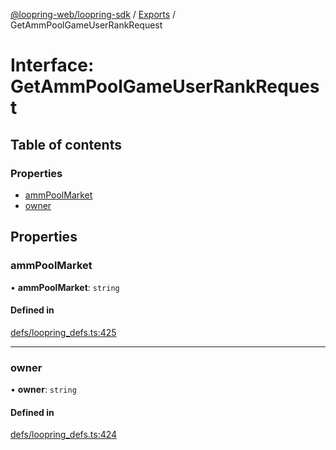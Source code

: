 [@loopring-web/loopring-sdk](../README.md) / [Exports](../modules.md) / GetAmmPoolGameUserRankRequest

# Interface: GetAmmPoolGameUserRankRequest

## Table of contents

### Properties

- [ammPoolMarket](GetAmmPoolGameUserRankRequest.md#ammpoolmarket)
- [owner](GetAmmPoolGameUserRankRequest.md#owner)

## Properties

### ammPoolMarket

• **ammPoolMarket**: `string`

#### Defined in

[defs/loopring_defs.ts:425](https://github.com/Loopring/loopring_sdk/blob/532648f/src/defs/loopring_defs.ts#L425)

___

### owner

• **owner**: `string`

#### Defined in

[defs/loopring_defs.ts:424](https://github.com/Loopring/loopring_sdk/blob/532648f/src/defs/loopring_defs.ts#L424)
